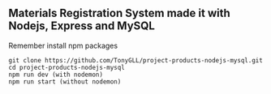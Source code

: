 ## Materials Registration System made it with Nodejs, Express and MySQL

Remember install npm packages

```
git clone https://github.com/TonyGLL/project-products-nodejs-mysql.git
cd project-products-nodejs-mysql
npm run dev (with nodemon)
npm run start (without nodemon)
```

